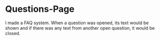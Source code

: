 # Questions-Page
I made a FAQ system. When a question was opened, its text would be shown and if there was any text from another open question, it would be closed.

